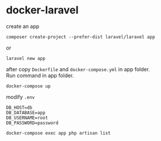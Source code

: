 # docker-laravel
create an app
```
composer create-project --prefer-dist laravel/laravel app
```
or
```
laravel new app
```
after copy `Dockerfile` and `docker-compose.yml` in app folder.  
Run command in app folder.
```
docker-compose up
```
modify `.env`
```
DB_HOST=db
DB_DATABASE=app
DB_USERNAME=root
DB_PASSWORD=password
```
```
docker-compose exec app php artisan list
```
